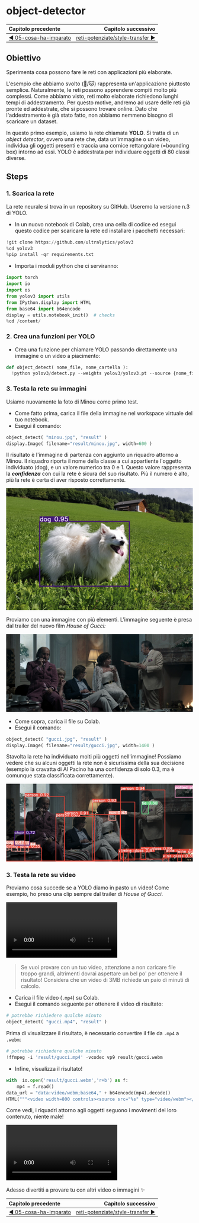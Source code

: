 # object-detector

| Capitolo precedente                                                                                                                                          | Capitolo successivo                                                                           |
| :--------------------------------------------------------------------------------------------------------------------------------------------------------------- | ---------------------------------------------------------------------------------------------------: |
| [◀︎ 05-cosa-ha-imparato ](../05-cosa-ha-imparato )  | [reti-potenziate/style-transfer ▶︎](../reti-potenziate/style-transfer) |

## Obiettivo

Sperimenta cosa possono fare le reti con applicazioni più elaborate.

L'esempio che abbiamo svolto (🐶/🐱) rappresenta un'applicazione piuttosto semplice. Naturalmente, le reti possono apprendere compiti molto più complessi. Come abbiamo visto, reti molto elaborate richiedono lunghi tempi di addestramento. Per questo motive, andremo ad usare delle reti già pronte ed addestrate, che si possono trovare online. Dato che l'addestramento è già stato fatto, non abbiamo nemmeno bisogno di scaricare un dataset.

In questo primo esempio, usiamo la rete chiamata **YOLO**. Si tratta di un *object detector*, ovvero una rete che, data un'immagine o un video, individua gli oggetti presenti e traccia una cornice rettangolare (=bounding box) intorno ad essi. YOLO è addestrata per individuare oggetti di 80 classi diverse.


## Steps

### 1. Scarica la rete

La rete neurale si trova in un repository su GitHub. Useremo la versione n.3 di YOLO.

- In un nuovo notebook di Colab, crea una cella di codice ed esegui questo codice per scaricare la rete ed installare i pacchetti necessari:

```py
!git clone https://github.com/ultralytics/yolov3
%cd yolov3
%pip install -qr requirements.txt
```

- Importa i moduli python che ci serviranno:

```py
import torch
import io
import os
from yolov3 import utils
from IPython.display import HTML
from base64 import b64encode
display = utils.notebook_init()  # checks
%cd /content/
```

### 2. Crea una funzioni per YOLO

- Crea una funzione per chiamare YOLO passando direttamente una immagine o un video a piacimento:

```py
def object_detect( nome_file, nome_cartella ):
  !python yolov3/detect.py --weights yolov3/yolov3.pt --source {nome_file} --project {nome_cartella} --name . --exist-ok
```

### 3. Testa la rete su immagini

Usiamo nuovamente la foto di Minou come primo test.

- Come fatto prima, carica il file della immagine nel workspace virtuale del tuo notebook.
- Esegui il comando:

```py
object_detect( "minou.jpg", "result" )
display.Image( filename="result/minou.jpg", width=600 )
```

Il risultato è l'immagine di partenza con aggiunto un riquadro attorno a Minou. Il riquadro riporta il nome della classe a cui appartiente l'oggetto individuato (dog), e un valore numerico tra 0 e 1. Questo valore rappresenta la ***confidenza*** con cui la rete è sicura del suo risultato. Più il numero è alto, più la rete è certa di aver risposto correttamente.

<kbd>![minou](../../assets/06-minou.png)</kbd>

Proviamo con una immagine con più elementi. L'immagine seguente è presa dal trailer del nuovo film *House of Gucci:*

<kbd>![gucci1](../../assets/06-gucci1.jpg)</kbd>

- Come sopra, carica il file su Colab.
- Esegui il comando:

```py
object_detect( "gucci.jpg", "result" )
display.Image( filename="result/gucci.jpg", width=1400 )
```

Stavolta la rete ha individuato molti più oggetti nell'immagine! Possiamo vedere che su alcuni oggetti la rete non è sicurissima della sua decisione (esempio la cravatta di Al Pacino ha una confidenza di solo 0.3, ma è comunque stata classificata correttamente).

<kbd>![gucci2](../../assets/06-gucci2.png)</kbd>


### 3. Testa la rete su video

Proviamo cosa succede se a YOLO diamo in pasto un video! Come esempio, ho preso una clip sempre dal trailer di *House of Gucci*.

<kbd>![gucci3](../../assets/06-gucci3.mp4)</kbd>

> Se vuoi provare con un tuo video, attenzione a non caricare file troppo grandi, altrimenti dovrai aspettare un bel po' per ottenere il risultato! Considera che un video di 3MB richiede un paio di minuti di calcolo.

- Carica il file video (`.mp4`) su Colab.
- Esegui il comando seguente per ottenere il video di risultato:

```py
# potrebbe richiedere qualche minuto
object_detect( "gucci.mp4", "result" )
```

Prima di visualizzare il risultato, è necessario convertire il file da `.mp4` a `.webm`:

```py
# potrebbe richiedere qualche minuto
!ffmpeg -i 'result/gucci.mp4' -vcodec vp9 result/gucci.webm
```

- Infine, visualizza il risultato!

```py
with  io.open('result/gucci.webm','r+b') as f:
    mp4 = f.read()
data_url = "data:video/webm;base64," + b64encode(mp4).decode()
HTML("""<video width=800 controls><source src="%s" type="video/webm"></video>""" % data_url)
```

Come vedi, i riquadri attorno agli oggetti seguono i movimenti del loro contenuto, niente male!

<kbd>![gucci4](../../assets/06-gucci4.webm)</kbd>

Adesso divertiti a provare tu con altri video o immagini ✨

| Capitolo precedente                                                                                                                                          | Capitolo successivo                                                                           |
| :--------------------------------------------------------------------------------------------------------------------------------------------------------------- | ---------------------------------------------------------------------------------------------------: |
| [◀︎ 05-cosa-ha-imparato ](../05-cosa-ha-imparato )  | [reti-potenziate/style-transfer ▶︎](../reti-potenziate/style-transfer) |